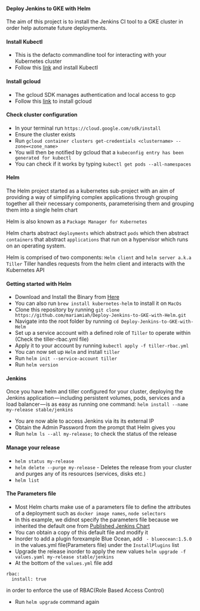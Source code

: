 #### Deploy Jenkins to GKE with Helm
The aim of this project is to install the Jenkins CI tool to a GKE cluster in order help automate future deployments.

#### Install Kubectl
- This is the defacto commandline tool for interacting with your Kubernetes cluster
- Follow this [link](https://kubernetes.io/docs/tasks/tools/install-kubectl/) and install Kubectl

#### Install gcloud
- The gcloud SDK manages authentication and local access to gcp
- Follow this [link](https://cloud.google.com/sdk/install) to install gcloud

#### Check cluster configuration
- In your terminal run `https://cloud.google.com/sdk/install`
- Ensure the cluster exists
- Run `gcloud container clusters get-credentials <clustername> --zone=<zone_name>`
- You will then be notified by gcloud that a `kubeconfig entry has been generated for kubectl`
- You can check if it works by typing `kubectl get pods --all-namespaces`

#### Helm
The Helm project started as a kubernetes sub-project with an aim of providing a way of simplifying complex applications through grouping together all their necessary components, parameterising them and grouping them into a single helm chart

Helm is also known as a `Package Manager for Kubernetes`

Helm charts abstract `deployments` which abstract `pods` which then abstract `containers` that abstract `applications` that run on a hypervisor which runs on an operating system.

Helm is comprised of two components: `Helm client` and `helm server a.k.a Tiller`
Tiller handles requests from the helm client and interacts with the Kubernetes API
#### Getting started with Helm
- Download and Install the Binary from [Here](https://github.com/helm/helm/releases)
- You can also run `brew install kubernetes-helm` to install it on `MacOs`
- Clone this repository by running `git clone https://github.com/mariamiah/Deploy-Jenkins-to-GKE-with-Helm.git`
- Navigate into the root folder by running `cd Deploy-Jenkins-to-GKE-with-Helm`
- Set up a service account with a defined role of `Tiller` to operate within (Check the tiller-rbac.yml file)
- Apply it to your account by running `kubectl apply -f tiller-rbac.yml`
- You can now set up `Helm` and install `tiller`
- Run `helm init --service-account tiller`
- Run `helm version`


#### Jenkins
Once you have helm and tiller configured for your cluster, deploying the Jenkins application — including persistent volumes, pods, services and a load balancer — is as easy as running one command:
`helm install --name my-release stable/jenkins`
- You are now able to access Jenkins via its its external IP
- Obtain the Admin Password from the prompt that Helm gives you
- Run `helm ls --all my-release;` to check the status of the release


#### Manage your release
- `helm status my-release`
- `helm delete --purge my-release` - Deletes the release from your cluster and purges any of its resources (services, disks etc.)
- `helm list`

#### The Parameters file
- Most Helm charts make use of a parameters file to define the attributes of a deployment such as `docker image names`, `node selectors`
- In this example, we didnot specify the parameters file because we inherited the default one from [Published Jenkins Chart](https://github.com/helm/charts/tree/master/stable/jenkins)
- You can obtain a copy of this default file and modify it
- Inorder to add a plugin forexample Blue Ocean, add ` - blueocean:1.5.0` in the values.yml file(Parameters file) under the `InstallPlugins` list
- Upgrade the release inorder to apply the new values `helm upgrade -f values.yaml my-release stable/jenkins`
- At the bottom of the `values.yml` file add 
```
rbac:
  install: true
  ```
  in order to enforce the use of RBAC(Role Based Access Control)
- Run `helm upgrade` command again